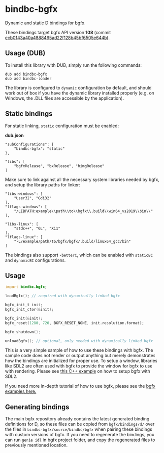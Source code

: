 # bindbc-bgfx
Dynamic and static D bindings for [bgfx](https://github.com/bkaradzic/bgfx).

These bindings target bgfx API version **108** (commit [ecb0143a40a4888465ad22f128b45bf6505e644b](https://github.com/bkaradzic/bgfx/tree/ecb0143a40a4888465ad22f128b45bf6505e644b)).

## Usage (DUB)
To install this library with DUB, simply run the following commands:
```
dub add bindbc-bgfx
dub add bindbc-loader
```

The library is configured to `dynamic` configuration by default, and should work out of box if you have the dynamic library installed properly (e.g. on Windows, the .DLL files are accessible by the application).

## Static bindings

For static linking, `static` configuration must be enabled:

__dub.json__
```
"subConfigurations": {
	"bindbc-bgfx": "static"
},

"libs": [
	"bgfxRelease", "bxRelease", "bimgRelease"
]
```

Make sure to link against all the necessary system libraries needed by bgfx, and setup the library paths for linker:
```
"libs-windows": [
	"User32", "Gdi32"
],
"lflags-windows": [
	"/LIBPATH:example\\path\\to\\bgfx\\.build\\win64_vs2019\\bin\\"
],

"libs-linux": [
	"stdc++", "GL", "X11"
],
"lflags-linux": [
	"-L/example/path/to/bgfx/bgfx/.build/linux64_gcc/bin"
]
```

The bindings also support `-betterC`, which can be enabled with `staticBC` and `dynamicBC` configurations.

## Usage

```d
import bindbc.bgfx;

loadBgfx(); // required with dynamically linked bgfx

bgfx_init_t init;
bgfx_init_ctor(&init);

bgfx_init(&init);
bgfx_reset(1280, 720, BGFX_RESET_NONE, init.resolution.format);

bgfx_shutdown();

unloadBgfx(); // optional, only needed with dynamically linked bgfx
```

This is a very simple sample of how to use these bindings with bgfx. The sample code does not render or output anything but merely demonstrates how the bindings are initialized for proper use. To setup a window, libraries like SDL2 are often used with bgfx to provide the window for bgfx to use with rendering. Please see [this C++ example](https://github.com/bkaradzic/bgfx/blob/master/examples/common/entry/entry_sdl.cpp#L75) on how to setup bgfx with SDL2.

If you need more in-depth tutorial of how to use bgfx, please see the [bgfx examples here.](https://bkaradzic.github.io/bgfx/examples.html)

## Generating bindings

The main bgfx repository already contains the latest generated binding definitions for D, so these files can be copied from `bgfx/bindings/d/` over the files in `bindbc-bgfx/source/bindbc/bgfx` when pairing these bindings with custom versions of bgfx. If you need to regenerate the bindings, you can run `genie idl` in bgfx project folder, and copy the regenerated files to previously mentioned location.